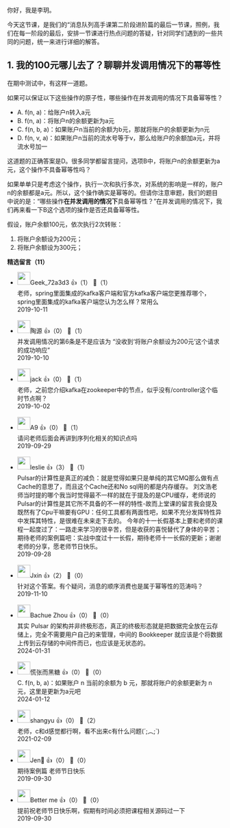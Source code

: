 你好，我是李玥。

今天这节课，是我们的“消息队列高手课第二阶段进阶篇的最后一节课，照例，我们在每一阶段的最后，安排一节课进行热点问题的答疑，针对同学们遇到的一些共同的问题，统一来进行详细的解答。

## 1. 我的100元哪儿去了？聊聊并发调用情况下的幂等性

在期中测试中，有这样一道题。

如果可以保证以下这些操作的原子性，哪些操作在并发调用的情况下具备幂等性？

- A. f(n, a)：给账户n转入a元
- B. f(n, a)：将账户n的余额更新为a元
- C. f(n, b, a)：如果账户n当前的余额为b元，那就将账户的余额更新为n元
- D. f(n, v, a)：如果账户n当前的流水号等于v，那么给账户的余额加a元，并将流水号加一

这道题的正确答案是D。很多同学都留言提问，选项B中，将账户n的余额更新为a元，这个操作不具备幂等性吗？

如果单单只是考虑这个操作，执行一次和执行多次，对系统的影响是一样的，账户n的余额都是a元。所以，这个操作确实是幂等的。但请你注意审题，我们的题目中说的是：“哪些操作**在并发调用的情况下**具备幂等性？”在并发调用的情况下，我们再来看一下B这个选项的操作是否还具备幂等性。

假设，账户余额100元，依次执行2次转账：

1. 将账户余额设为200元；
2. 将账户余额设为300元；
<div><strong>精选留言（11）</strong></div><ul>
<li><img src="http://thirdwx.qlogo.cn/mmopen/vi_32/Q0j4TwGTfTIFrA5ztRGqQTFYIMoBVFgvlhH8GZOCj0K6QLhddcACsugr3BABZdWdSrNobhAWcuEb1W1vS2yicDg/132" width="30px"><span>Geek_72a3d3</span> 👍（1） 💬（1）<div>老师，spring里面集成的kafka客户端和官方kafka客户端您更推荐哪个，spring里面集成的kafka客户端您认为怎么样？常用么</div>2019-10-11</li><br/><li><img src="https://static001.geekbang.org/account/avatar/00/16/9e/84/3b07d69a.jpg" width="30px"><span>陶源</span> 👍（0） 💬（1）<div>并发调用情况的第6条是不是应该为 “没收到‘将账户余额设为200元’这个请求的成功响应”</div>2019-10-10</li><br/><li><img src="https://static001.geekbang.org/account/avatar/00/18/9b/46/ad3194bd.jpg" width="30px"><span>jack</span> 👍（0） 💬（1）<div>老师，之前您介绍kafka在zookeeper中的节点，似乎没有&#47;controller这个临时节点啊？</div>2019-10-02</li><br/><li><img src="https://static001.geekbang.org/account/avatar/00/10/12/1b/f62722ca.jpg" width="30px"><span>A9</span> 👍（0） 💬（1）<div>请问老师后面会再讲到序列化相关的知识点吗</div>2019-09-29</li><br/><li><img src="https://static001.geekbang.org/account/avatar/00/14/34/df/64e3d533.jpg" width="30px"><span>leslie</span> 👍（3） 💬（1）<div>     Pulsar的计算性是真正的减负：就是觉得如果只是单纯的其它MQ那么做有点Cache的意思了，而且这个Cache还和No sql用的都是内存缓存。
     刘文浩老师当时提的哪个我当时觉得最不一样的就在于提及的是CPU缓存，老师说的Pulsar的计算性是其它所不具备的不一样的特性-故而上堂课的留言我会提及既然有了Cpu干嘛要有GPU：任何工具都有两面性吧，如果不充分发挥特性异中发挥其特性，是很难在未来走下去的。
     今年的十一长假基本上要和老师的课程一起度过了：一路走来学习的很辛苦，但是收获的喜悦替代了身体的辛苦；期待老师的案例篇吧：实战中度过十一长假，期待老师十一长假的更新；谢谢老师的分享，愿老师节日快乐。</div>2019-09-28</li><br/><li><img src="https://static001.geekbang.org/account/avatar/00/13/17/27/ec30d30a.jpg" width="30px"><span>Jxin</span> 👍（2） 💬（0）<div>针对这个答案。有个疑问，消息的顺序消费也是属于幂等性的范涛吗？</div>2019-11-10</li><br/><li><img src="https://static001.geekbang.org/account/avatar/00/16/cd/db/7467ad23.jpg" width="30px"><span>Bachue Zhou</span> 👍（0） 💬（0）<div>其实 Pulsar 的架构并非终极形态，真正的终极形态就是把数据完全放在云存储上，完全不需要用户自己的来管理，中间的 Bookkeeper 就应该是个将数据上传到云存储的中间件而已，也应该是无状态的。</div>2024-01-31</li><br/><li><img src="https://static001.geekbang.org/account/avatar/00/19/01/de/bf524817.jpg" width="30px"><span>慌张而黑糖</span> 👍（0） 💬（0）<div>C. f(n, b, a)：如果账户 n 当前的余额为 b 元，那就将账户的余额更新为 n 元，这里是更新为a元吧</div>2024-01-12</li><br/><li><img src="https://static001.geekbang.org/account/avatar/00/0f/6e/bd/b83ad32d.jpg" width="30px"><span>shangyu</span> 👍（0） 💬（2）<div>老师，c和d感觉都行啊，看不出来c有什么问题(´;︵;`)</div>2021-02-09</li><br/><li><img src="https://static001.geekbang.org/account/avatar/00/11/a2/27/4f5b7815.jpg" width="30px"><span>Jen🌛</span> 👍（0） 💬（0）<div>期待案例篇  老师节日快乐</div>2019-09-30</li><br/><li><img src="https://static001.geekbang.org/account/avatar/00/13/41/87/46d7e1c2.jpg" width="30px"><span>Better me</span> 👍（0） 💬（0）<div>提前祝老师节日快乐啊，假期有时间必须把课程相关源码过一下</div>2019-09-30</li><br/>
</ul>